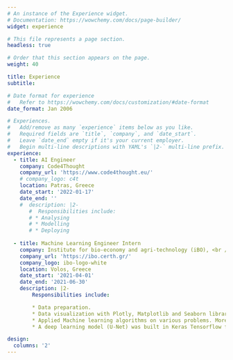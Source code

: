 ```yaml
---
# An instance of the Experience widget.
# Documentation: https://wowchemy.com/docs/page-builder/
widget: experience

# This file represents a page section.
headless: true

# Order that this section appears on the page.
weight: 40

title: Experience
subtitle:

# Date format for experience
#   Refer to https://wowchemy.com/docs/customization/#date-format
date_format: Jan 2006

# Experiences.
#   Add/remove as many `experience` items below as you like.
#   Required fields are `title`, `company`, and `date_start`.
#   Leave `date_end` empty if it's your current employer.
#   Begin multi-line descriptions with YAML's `|2-` multi-line prefix.
experience:
  - title: AI Engineer
    company: Code4Thought
    company_url: 'https://www.code4thought.eu/'
    # company_logo: c4t 
    location: Patras, Greece
    date_start: '2022-01-17'
    date_end: ''
    #  description: |2-
       #  Responsibilities include:        
       # * Analysing
       # * Modelling
       # * Deploying
        
  - title: Machine Learning Engineer Intern
    company: Institute for bio-economy and agri-technology (iBO), <br /> Centre for research and technology – Hellas (CERTH)
    company_url: 'https://ibo.certh.gr/'
    company_logo: ibo-logo-white
    location: Volos, Greece
    date_start: '2021-04-01'
    date_end: '2021-06-30'
    description: |2-
        Responsibilities include:

        * Data preparation.
        * Data visualization with Plotly, Matplotlib and Seaborn libraries.
        * Applied Machine learning algorithms on various problems. More specifically, unsupervised learning (Self Organizing Maps and Gaussian Mixture Models) and   supervised learning algorithms (Random Forest, SVM, XGBoost, ADA, Logistic Regression, KNN, CART).
        * A deep learning model (U-Net) was built in Keras Tensorflow for a semantic image segmentation task.

design:
  columns: '2'
---
```

